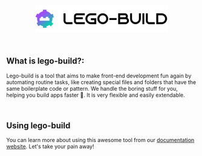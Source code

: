 <br />
<p align="center"><img src="../logo.svg" style="width: 350px"  alt="Logo" /></p>
<br />

## What is lego-build?:

Lego-build is a tool that aims to make front-end development fun again by automating routine tasks, like creating special files and folders that have the same boilerplate code or pattern. We handle the boring stuff for you, helping you build apps faster 🚀. It is very flexible and easily extendable.

<br />

## Using lego-build

You can learn more about using this awesome tool from our [documentation website](https://lego-build.github.io/docs). Let's take your pain away!
